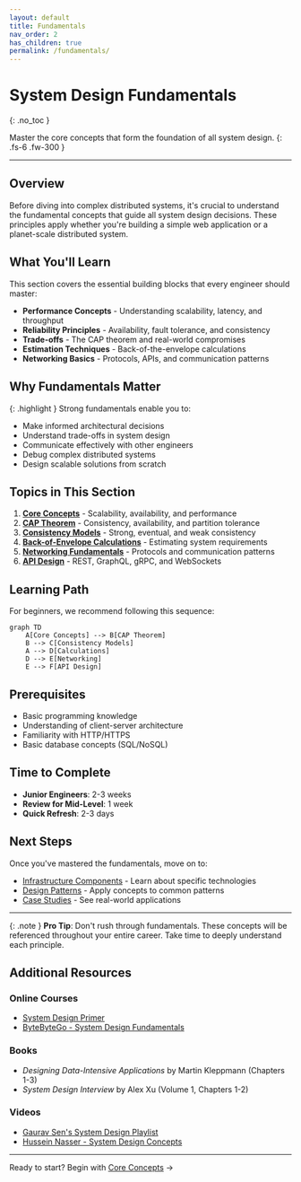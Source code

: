 ```yaml
---
layout: default
title: Fundamentals
nav_order: 2
has_children: true
permalink: /fundamentals/
---
```


# System Design Fundamentals
{: .no_toc }

Master the core concepts that form the foundation of all system design.
{: .fs-6 .fw-300 }

---

## Overview

Before diving into complex distributed systems, it's crucial to understand the fundamental concepts that guide all system design decisions. These principles apply whether you're building a simple web application or a planet-scale distributed system.

## What You'll Learn

This section covers the essential building blocks that every engineer should master:

- **Performance Concepts** - Understanding scalability, latency, and throughput
- **Reliability Principles** - Availability, fault tolerance, and consistency
- **Trade-offs** - The CAP theorem and real-world compromises
- **Estimation Techniques** - Back-of-the-envelope calculations
- **Networking Basics** - Protocols, APIs, and communication patterns

## Why Fundamentals Matter

{: .highlight }
Strong fundamentals enable you to:
- Make informed architectural decisions
- Understand trade-offs in system design
- Communicate effectively with other engineers
- Debug complex distributed systems
- Design scalable solutions from scratch

## Topics in This Section

1. **[Core Concepts](/fundamentals/core-concepts)** - Scalability, availability, and performance
2. **[CAP Theorem](/fundamentals/cap-theorem)** - Consistency, availability, and partition tolerance
3. **[Consistency Models](/fundamentals/consistency-models)** - Strong, eventual, and weak consistency
4. **[Back-of-Envelope Calculations](/fundamentals/calculations)** - Estimating system requirements
5. **[Networking Fundamentals](/fundamentals/networking)** - Protocols and communication patterns
6. **[API Design](/fundamentals/api-design)** - REST, GraphQL, gRPC, and WebSockets

## Learning Path

For beginners, we recommend following this sequence:

```mermaid
graph TD
    A[Core Concepts] --> B[CAP Theorem]
    B --> C[Consistency Models]
    A --> D[Calculations]
    D --> E[Networking]
    E --> F[API Design]
```

## Prerequisites

- Basic programming knowledge
- Understanding of client-server architecture
- Familiarity with HTTP/HTTPS
- Basic database concepts (SQL/NoSQL)

## Time to Complete

- **Junior Engineers**: 2-3 weeks
- **Review for Mid-Level**: 1 week
- **Quick Refresh**: 2-3 days

## Next Steps

Once you've mastered the fundamentals, move on to:
- [Infrastructure Components](/components/) - Learn about specific technologies
- [Design Patterns](/patterns/) - Apply concepts to common patterns
- [Case Studies](/case-studies/) - See real-world applications

---

{: .note }
**Pro Tip**: Don't rush through fundamentals. These concepts will be referenced throughout your entire career. Take time to deeply understand each principle.

## Additional Resources

### Online Courses
- [System Design Primer](https://github.com/donnemartin/system-design-primer)
- [ByteByteGo - System Design Fundamentals](https://bytebytego.com)

### Books
- *Designing Data-Intensive Applications* by Martin Kleppmann (Chapters 1-3)
- *System Design Interview* by Alex Xu (Volume 1, Chapters 1-2)

### Videos
- [Gaurav Sen's System Design Playlist](https://www.youtube.com/playlist?list=PLMCXHnjXnTnvo6alSjVkgxV-VH6EPyvoX)
- [Hussein Nasser - System Design Concepts](https://www.youtube.com/@hnasr)

---

Ready to start? Begin with [Core Concepts](/fundamentals/core-concepts) →
